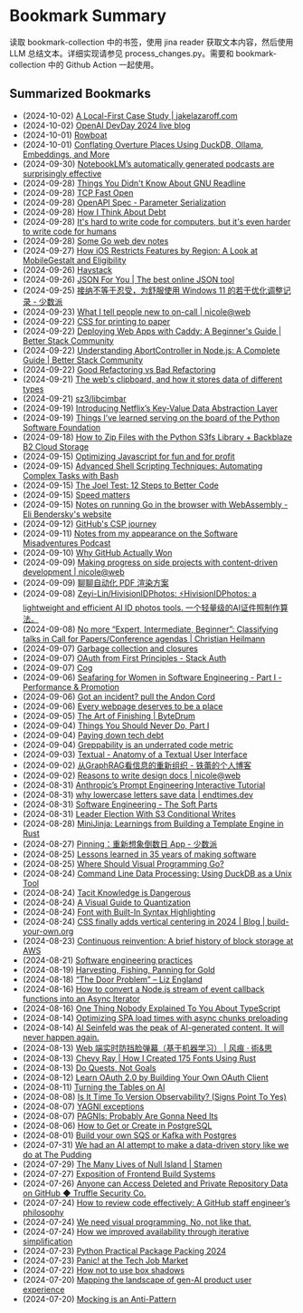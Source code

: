 # Bookmark Summary 
读取 bookmark-collection 中的书签，使用 jina reader 获取文本内容，然后使用 LLM 总结文本。详细实现请参见 process_changes.py。需要和 bookmark-collection 中的 Github Action 一起使用。
    
## Summarized Bookmarks
- (2024-10-02) [A Local-First Case Study | jakelazaroff.com](202410/2024-10-02-a-local-first-case-study-jakelazaroff.com.md)
- (2024-10-02) [OpenAI DevDay 2024 live blog](202410/2024-10-02-openai-devday-2024-live-blog.md)
- (2024-10-01) [Rowboat](202410/2024-10-01-rowboat.md)
- (2024-10-01) [Conflating Overture Places Using DuckDB, Ollama, Embeddings, and More](202410/2024-10-01-conflating-overture-places-using-duckdb%2C-ollama%2C-embeddings%2C-and-more.md)
- (2024-09-30) [NotebookLM’s automatically generated podcasts are surprisingly effective](202410/2024-09-30-notebooklm%E2%80%99s-automatically-generated-podcasts-are-surprisingly-effective.md)
- (2024-09-28) [Things You Didn't Know About GNU Readline](202410/2024-09-28-things-you-didn%27t-know-about-gnu-readline.md)
- (2024-09-28) [TCP Fast Open](202410/2024-09-28-tcp-fast-open.md)
- (2024-09-28) [OpenAPI Spec - Parameter Serialization](202410/2024-09-28-openapi-spec---parameter-serialization.md)
- (2024-09-28) [How I Think About Debt](202410/2024-09-28-how-i-think-about-debt.md)
- (2024-09-28) [It's hard to write code for computers, but it's even harder to write code for humans](202410/2024-09-28-it%27s-hard-to-write-code-for-computers%2C-but-it%27s-even-harder-to-write-code-for-humans.md)
- (2024-09-28) [Some Go web dev notes](202410/2024-09-28-some-go-web-dev-notes.md)
- (2024-09-27) [How iOS Restricts Features by Region: A Look at MobileGestalt and Eligibility](202410/2024-09-27-how-ios-restricts-features-by-region-a-look-at-mobilegestalt-and-eligibility.md)
- (2024-09-26) [Haystack](202410/2024-09-26-haystack.md)
- (2024-09-26) [JSON For You | The best online JSON tool](202410/2024-09-26-json-for-you-the-best-online-json-tool.md)
- (2024-09-25) [接纳不等于忍受，为舒服使用 Windows 11 的若干优化调整记录 - 少数派](202410/2024-09-25-%E6%8E%A5%E7%BA%B3%E4%B8%8D%E7%AD%89%E4%BA%8E%E5%BF%8D%E5%8F%97%EF%BC%8C%E4%B8%BA%E8%88%92%E6%9C%8D%E4%BD%BF%E7%94%A8-windows-11-%E7%9A%84%E8%8B%A5%E5%B9%B2%E4%BC%98%E5%8C%96%E8%B0%83%E6%95%B4%E8%AE%B0%E5%BD%95---%E5%B0%91%E6%95%B0%E6%B4%BE.md)
- (2024-09-23) [What I tell people new to on-call | nicole@web](202410/2024-09-23-what-i-tell-people-new-to-on-call-nicole%40web.md)
- (2024-09-22) [CSS for printing to paper](202410/2024-09-22-css-for-printing-to-paper.md)
- (2024-09-22) [Deploying Web Apps with Caddy: A Beginner's Guide | Better Stack Community](202410/2024-09-22-deploying-web-apps-with-caddy-a-beginner%27s-guide-better-stack-community.md)
- (2024-09-22) [Understanding AbortController in Node.js: A Complete Guide | Better Stack Community](202410/2024-09-22-understanding-abortcontroller-in-node.js-a-complete-guide-better-stack-community.md)
- (2024-09-22) [Good Refactoring vs Bad Refactoring](202410/2024-09-22-good-refactoring-vs-bad-refactoring.md)
- (2024-09-21) [The web's clipboard, and how it stores data of different types](202410/2024-09-21-the-web%27s-clipboard%2C-and-how-it-stores-data-of-different-types.md)
- (2024-09-21) [sz3/libcimbar](202410/2024-09-21-sz3-libcimbar.md)
- (2024-09-19) [Introducing Netflix’s Key-Value Data Abstraction Layer](202410/2024-09-19-introducing-netflix%E2%80%99s-key-value-data-abstraction-layer.md)
- (2024-09-19) [Things I’ve learned serving on the board of the Python Software Foundation](202410/2024-09-19-things-i%E2%80%99ve-learned-serving-on-the-board-of-the-python-software-foundation.md)
- (2024-09-18) [How to Zip Files with the Python S3fs Library + Backblaze B2 Cloud Storage](202410/2024-09-18-how-to-zip-files-with-the-python-s3fs-library-%2B-backblaze-b2-cloud-storage.md)
- (2024-09-15) [Optimizing Javascript for fun and for profit](202410/2024-09-15-optimizing-javascript-for-fun-and-for-profit.md)
- (2024-09-15) [Advanced Shell Scripting Techniques: Automating Complex Tasks with Bash](202410/2024-09-15-advanced-shell-scripting-techniques-automating-complex-tasks-with-bash.md)
- (2024-09-15) [The Joel Test: 12 Steps to Better Code](202410/2024-09-15-the-joel-test-12-steps-to-better-code.md)
- (2024-09-15) [Speed matters](202410/2024-09-15-speed-matters.md)
- (2024-09-15) [Notes on running Go in the browser with WebAssembly - Eli Bendersky's website](202410/2024-09-15-notes-on-running-go-in-the-browser-with-webassembly---eli-bendersky%27s-website.md)
- (2024-09-12) [GitHub's CSP journey](202410/2024-09-12-github%27s-csp-journey.md)
- (2024-09-11) [Notes from my appearance on the Software Misadventures Podcast](202410/2024-09-11-notes-from-my-appearance-on-the-software-misadventures-podcast.md)
- (2024-09-10) [Why GitHub Actually Won](202410/2024-09-10-why-github-actually-won.md)
- (2024-09-09) [Making progress on side projects with content-driven development | nicole@web](202410/2024-09-09-making-progress-on-side-projects-with-content-driven-development-nicole%40web.md)
- (2024-09-09) [聊聊自动化 PDF 渲染方案](202410/2024-09-09-%E8%81%8A%E8%81%8A%E8%87%AA%E5%8A%A8%E5%8C%96-pdf-%E6%B8%B2%E6%9F%93%E6%96%B9%E6%A1%88.md)
- (2024-09-08) [Zeyi-Lin/HivisionIDPhotos: ⚡️HivisionIDPhotos: a lightweight and efficient AI ID photos tools. 一个轻量级的AI证件照制作算法。](202410/2024-09-08-zeyi-lin-hivisionidphotos-%E2%9A%A1%EF%B8%8Fhivisionidphotos-a-lightweight-and-efficient-ai-id-photos-tools.-%E4%B8%80%E4%B8%AA%E8%BD%BB%E9%87%8F%E7%BA%A7%E7%9A%84ai%E8%AF%81%E4%BB%B6%E7%85%A7%E5%88%B6%E4%BD%9C%E7%AE%97%E6%B3%95%E3%80%82.md)
- (2024-09-08) [No more “Expert, Intermediate, Beginner”: Classifying talks in Call for Papers/Conference agendas | Christian Heilmann](202410/2024-09-08-no-more-%E2%80%9Cexpert%2C-intermediate%2C-beginner%E2%80%9D-classifying-talks-in-call-for-papers-conference-agendas-christian-heilmann.md)
- (2024-09-07) [Garbage collection and closures](202410/2024-09-07-garbage-collection-and-closures.md)
- (2024-09-07) [OAuth from First Principles - Stack Auth](202410/2024-09-07-oauth-from-first-principles---stack-auth.md)
- (2024-09-07) [Cog](202410/2024-09-07-cog.md)
- (2024-09-06) [Seafaring for Women in Software Engineering - Part I - Performance & Promotion](202410/2024-09-06-seafaring-for-women-in-software-engineering---part-i---performance-%26-promotion.md)
- (2024-09-06) [Got an incident? pull the Andon Cord](202410/2024-09-06-got-an-incident-pull-the-andon-cord.md)
- (2024-09-06) [Every webpage deserves to be a place](202410/2024-09-06-every-webpage-deserves-to-be-a-place.md)
- (2024-09-05) [The Art of Finishing | ByteDrum](202410/2024-09-05-the-art-of-finishing-bytedrum.md)
- (2024-09-04) [Things You Should Never Do, Part I](202410/2024-09-04-things-you-should-never-do%2C-part-i.md)
- (2024-09-04) [Paying down tech debt](202410/2024-09-04-paying-down-tech-debt.md)
- (2024-09-04) [Greppability is an underrated code metric](202410/2024-09-04-greppability-is-an-underrated-code-metric.md)
- (2024-09-03) [Textual - Anatomy of a Textual User Interface](202410/2024-09-03-textual---anatomy-of-a-textual-user-interface.md)
- (2024-09-02) [从GraphRAG看信息的重新组织 - 铁蕾的个人博客](202410/2024-09-02-%E4%BB%8Egraphrag%E7%9C%8B%E4%BF%A1%E6%81%AF%E7%9A%84%E9%87%8D%E6%96%B0%E7%BB%84%E7%BB%87---%E9%93%81%E8%95%BE%E7%9A%84%E4%B8%AA%E4%BA%BA%E5%8D%9A%E5%AE%A2.md)
- (2024-09-02) [Reasons to write design docs | nicole@web](202410/2024-09-02-reasons-to-write-design-docs-nicole%40web.md)
- (2024-08-31) [Anthropic’s Prompt Engineering Interactive Tutorial](202410/2024-08-31-anthropic%E2%80%99s-prompt-engineering-interactive-tutorial.md)
- (2024-08-31) [why lowercase letters save data | endtimes.dev](202410/2024-08-31-why-lowercase-letters-save-data-endtimes.dev.md)
- (2024-08-31) [Software Engineering - The Soft Parts](202410/2024-08-31-software-engineering---the-soft-parts.md)
- (2024-08-31) [Leader Election With S3 Conditional Writes](202410/2024-08-31-leader-election-with-s3-conditional-writes.md)
- (2024-08-28) [MiniJinja: Learnings from Building a Template Engine in Rust](202410/2024-08-28-minijinja-learnings-from-building-a-template-engine-in-rust.md)
- (2024-08-27) [Pinning：重新想象倒数日 App - 少数派](202410/2024-08-27-pinning%EF%BC%9A%E9%87%8D%E6%96%B0%E6%83%B3%E8%B1%A1%E5%80%92%E6%95%B0%E6%97%A5-app---%E5%B0%91%E6%95%B0%E6%B4%BE.md)
- (2024-08-25) [Lessons learned in 35 years of making software](202410/2024-08-25-lessons-learned-in-35-years-of-making-software.md)
- (2024-08-25) [Where Should Visual Programming Go?](202410/2024-08-25-where-should-visual-programming-go.md)
- (2024-08-24) [Command Line Data Processing: Using DuckDB as a Unix Tool](202410/2024-08-24-command-line-data-processing-using-duckdb-as-a-unix-tool.md)
- (2024-08-24) [Tacit Knowledge is Dangerous](202410/2024-08-24-tacit-knowledge-is-dangerous.md)
- (2024-08-24) [A Visual Guide to Quantization](202410/2024-08-24-a-visual-guide-to-quantization.md)
- (2024-08-24) [Font with Built-In Syntax Highlighting](202410/2024-08-24-font-with-built-in-syntax-highlighting.md)
- (2024-08-24) [CSS finally adds vertical centering in 2024 | Blog | build-your-own.org](202410/2024-08-24-css-finally-adds-vertical-centering-in-2024-blog-build-your-own.org.md)
- (2024-08-23) [Continuous reinvention: A brief history of block storage at AWS](202410/2024-08-23-continuous-reinvention-a-brief-history-of-block-storage-at-aws.md)
- (2024-08-21) [Software engineering practices](202410/2024-08-21-software-engineering-practices.md)
- (2024-08-19) [Harvesting, Fishing, Panning for Gold](202410/2024-08-19-harvesting%2C-fishing%2C-panning-for-gold.md)
- (2024-08-18) [“The Door Problem” – Liz England](202410/2024-08-18-%E2%80%9Cthe-door-problem%E2%80%9D-%E2%80%93-liz-england.md)
- (2024-08-16) [How to convert a Node.js stream of event callback functions into an Async Iterator](202410/2024-08-16-how-to-convert-a-node.js-stream-of-event-callback-functions-into-an-async-iterator.md)
- (2024-08-16) [One Thing Nobody Explained To You About TypeScript](202410/2024-08-16-one-thing-nobody-explained-to-you-about-typescript.md)
- (2024-08-14) [Optimizing SPA load times with async chunks preloading](202410/2024-08-14-optimizing-spa-load-times-with-async-chunks-preloading.md)
- (2024-08-14) [AI Seinfeld was the peak of AI-generated content. It will never happen again.](202410/2024-08-14-ai-seinfeld-was-the-peak-of-ai-generated-content.-it-will-never-happen-again..md)
- (2024-08-13) [Web 端实时防挡脸弹幕（基于机器学习） | 风痕 · 術&思](202410/2024-08-13-web-%E7%AB%AF%E5%AE%9E%E6%97%B6%E9%98%B2%E6%8C%A1%E8%84%B8%E5%BC%B9%E5%B9%95%EF%BC%88%E5%9F%BA%E4%BA%8E%E6%9C%BA%E5%99%A8%E5%AD%A6%E4%B9%A0%EF%BC%89-%E9%A3%8E%E7%97%95-%C2%B7-%E8%A1%93%26%E6%80%9D.md)
- (2024-08-13) [Chevy Ray | How I Created 175 Fonts Using Rust](202410/2024-08-13-chevy-ray-how-i-created-175-fonts-using-rust.md)
- (2024-08-13) [Do Quests, Not Goals](202410/2024-08-13-do-quests%2C-not-goals.md)
- (2024-08-12) [Learn OAuth 2.0 by Building Your Own OAuth Client](202410/2024-08-12-learn-oauth-2.0-by-building-your-own-oauth-client.md)
- (2024-08-11) [Turning the Tables on AI](202410/2024-08-11-turning-the-tables-on-ai.md)
- (2024-08-08) [Is It Time To Version Observability? (Signs Point To Yes)](202410/2024-08-08-is-it-time-to-version-observability-%28signs-point-to-yes%29.md)
- (2024-08-07) [YAGNI exceptions](202410/2024-08-07-yagni-exceptions.md)
- (2024-08-07) [PAGNIs: Probably Are Gonna Need Its](202410/2024-08-07-pagnis-probably-are-gonna-need-its.md)
- (2024-08-06) [How to Get or Create in PostgreSQL](202410/2024-08-06-how-to-get-or-create-in-postgresql.md)
- (2024-08-01) [Build your own SQS or Kafka with Postgres](202410/2024-08-01-build-your-own-sqs-or-kafka-with-postgres.md)
- (2024-07-31) [We had an AI attempt to make a data-driven story like we do at The Pudding](202410/2024-07-31-we-had-an-ai-attempt-to-make-a-data-driven-story-like-we-do-at-the-pudding.md)
- (2024-07-29) [The Many Lives of Null Island | Stamen](202410/2024-07-29-the-many-lives-of-null-island-stamen.md)
- (2024-07-27) [Exposition of Frontend Build Systems](202410/2024-07-27-exposition-of-frontend-build-systems.md)
- (2024-07-26) [Anyone can Access Deleted and Private Repository Data on GitHub ◆ Truffle Security Co.](202410/2024-07-26-anyone-can-access-deleted-and-private-repository-data-on-github-%E2%97%86-truffle-security-co..md)
- (2024-07-24) [How to review code effectively: A GitHub staff engineer’s philosophy](202410/2024-07-24-how-to-review-code-effectively-a-github-staff-engineer%E2%80%99s-philosophy.md)
- (2024-07-24) [We need visual programming. No, not like that.](202410/2024-07-24-we-need-visual-programming.-no%2C-not-like-that..md)
- (2024-07-24) [How we improved availability through iterative simplification](202410/2024-07-24-how-we-improved-availability-through-iterative-simplification.md)
- (2024-07-23) [Python Practical Package Packing 2024](202410/2024-07-23-python-practical-package-packing-2024.md)
- (2024-07-23) [Panic! at the Tech Job Market](202410/2024-07-23-panic%21-at-the-tech-job-market.md)
- (2024-07-22) [How not to use box shadows](202410/2024-07-22-how-not-to-use-box-shadows.md)
- (2024-07-20) [Mapping the landscape of gen-AI product user experience](202410/2024-07-20-mapping-the-landscape-of-gen-ai-product-user-experience.md)
- (2024-07-20) [Mocking is an Anti-Pattern](202410/2024-07-20-mocking-is-an-anti-pattern.md)
